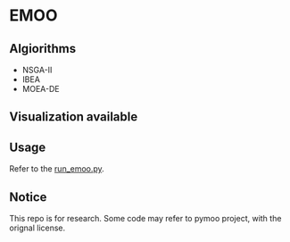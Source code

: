 # EMOO

## Algiorithms

- NSGA-II
- IBEA
- MOEA-DE

## Visualization available

## Usage

Refer to the [run_emoo.py](./run_emoo.py).

## Notice 
This repo is for research. Some code may refer to pymoo project, with the orignal license.
